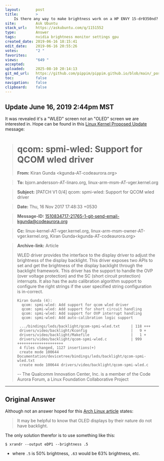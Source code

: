 ```yaml
---
layout:       post
title:        >
    Is there any way to make brightness work on a HP ENVY 15-dr0350nd?
site:         Ask Ubuntu
stack_url:    https://askubuntu.com/q/1151552
type:         Answer
tags:         nvidia brightness monitor settings gpu
created_date: 2019-06-16 18:15:41
edit_date:    2019-06-16 20:55:26
votes:        "2 "
favorites:    
views:        "649 "
accepted:     
uploaded:     2025-08-10 20:14:13
git_md_url:   https://github.com/pippim/pippim.github.io/blob/main/_posts/2019/2019-06-16-Is-there-any-way-to-make-brightness-work-on-a-HP-ENVY-15-dr0350nd_.md
toc:          false
navigation:   false
clipboard:    false
---
```


## Update June 16, 2019 2:44pm MST

It was revealed it's a "WLED" screen not an "OLED" screen we are interested in. Hope can be found in this [Linux Kernel Proposed Update][1] message:

> # qcom: spmi-wled: Support for QCOM wled driver  
>   
> **From:**       Kiran Gunda <kgunda-AT-codeaurora.org>  

> **To:**         bjorn.andersson-AT-linaro.org, linux-arm-msm-AT-vger.kernel.org  

> **Subject:**    [PATCH V1 0/4] qcom: spmi-wled: Support for QCOM wled driver  

> **Date:**       Thu, 16 Nov 2017 17:48:33 +0530  

> **Message-ID:** <1510834717-21765-1-git-send-email-kgunda@codeaurora.org>  

> **Cc:**         linux-kernel-AT-vger.kernel.org, linux-arm-msm-owner-AT-vger.kernel.org, Kiran Gunda<kgunda-AT-codeaurora.org>  

> **Archive-link:** 	 	Article  
>   
> WLED driver provides the interface to the display driver to adjust the  
> brightness of the display backlight. This driver exposes two APIs to  
> set and get the brightness of the display backlight through the  
> backlight framework. This driver has the support to handle the OVP  
> (over voltage protection) and the SC (short circuit protection)  
> interrupts. It also has the auto calibration algorithm support to  
> configure the right strings if the user specified string configuration  
> is in-correct.  
>   
>     Kiran Gunda (4):  
>       qcom: spmi-wled: Add support for qcom wled driver  
>       qcom: spmi-wled: Add support for short circuit handling  
>       qcom: spmi-wled: Add support for OVP interrupt handling  
>       qcom: spmi-wled: Add auto-calibration logic support  
>     
>      .../bindings/leds/backlight/qcom-spmi-wled.txt     | 118 +++  
>      drivers/video/backlight/Kconfig                    |   9 +  
>      drivers/video/backlight/Makefile                   |   1 +  
>      drivers/video/backlight/qcom-spmi-wled.c           | 999 +++++++++++++++++++++  
>      4 files changed, 1127 insertions(+)  
>      create mode 100644 Documentation/devicetree/bindings/leds/backlight/qcom-spmi-wled.txt  
>      create mode 100644 drivers/video/backlight/qcom-spmi-wled.c  
>   
> --  The Qualcomm Innovation Center, Inc. is a member of the Code Aurora Forum, a Linux Foundation Collaborative Project  




----------

## Original Answer

Although not an answer hoped for this [Arch Linux article][2] states:

> It may be helpful to know that OLED displays by their nature do not  
> have backlight.  

The only solution therefor is to use something like this:

``` 
$ xrandr --output eDP1 --brightness .5
```

- where `.5` is 50% brightness, `.63` would be 63% brightness, etc.


  [1]: https://lwn.net/Articles/739332/
  [2]: https://wiki.archlinux.org/index.php/HP_Spectre_x360_13-4231ng
